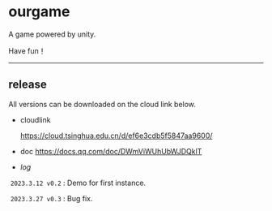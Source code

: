 # ourgame
A game powered by unity.

Have fun！

---

## release

All versions can be downloaded on the cloud link below.

- cloudlink

  https://cloud.tsinghua.edu.cn/d/ef6e3cdb5f5847aa9600/

- doc
  https://docs.qq.com/doc/DWmViWUhUbWJDQklT

- *log*

​	`2023.3.12 v0.2` : Demo for first instance.

​	`2023.3.27 v0.3` : Bug fix.
